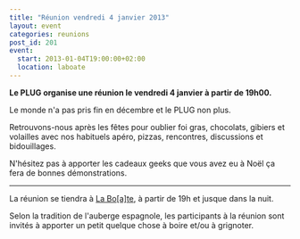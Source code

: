 ```yaml
---
title: "Réunion vendredi 4 janvier 2013"
layout: event
categories: reunions
post_id: 201
event:
  start: 2013-01-04T19:00:00+02:00
  location: laboate
---
```

**Le PLUG organise une réunion le vendredi 4 janvier à partir de 19h00.**

Le monde n'a pas pris fin en décembre et le PLUG non plus.

Retrouvons-nous après les fêtes pour oublier foi gras, chocolats, gibiers et volailles avec nos habituels apéro, pizzas, rencontres, discussions et bidouillages.

N'hésitez pas à apporter les cadeaux geeks que vous avez eu à Noël ça fera de bonnes démonstrations.

----
La réunion se tiendra à [La Bo\[a\]te](http://laboate.com/), à partir de 19h et jusque dans la nuit.

Selon la tradition de l'auberge espagnole, les participants à la réunion sont invités à apporter un petit quelque chose à boire et/ou à grignoter.
